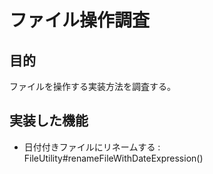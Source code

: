 # ファイル操作調査

## 目的
ファイルを操作する実装方法を調査する。  

## 実装した機能

* 日付付きファイルにリネームする : FileUtility#renameFileWithDateExpression()

